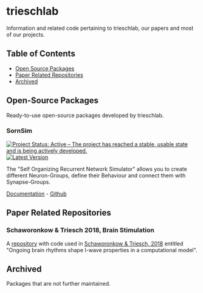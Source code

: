 # trieschlab

Information and related code pertaining to trieschlab, our papers and most of our projects.

## Table of Contents

- [Open Source Packages](#open-source-packages)
- [Paper Related Repositories](#paper-related-repositories)
- [Archived](#archived)

## Open-Source Packages

Ready-to-use open-source packages developed by trieschlab. 

### SornSim
[![Project Status: Active – The project has reached a stable, usable state and is being actively developed.](http://www.repostatus.org/badges/latest/active.svg)](http://www.repostatus.org/#active)
[![Latest Version](https://img.shields.io/badge/pypi-v0.1.0-blue)](https://pypi.org/project/SORNSim/)

The "Self Organizing Recurrent Network Simulator" allows you to create different Neuron-Groups, define their Behaviour and connect them with Synapse-Groups.

[Documentation](https://readthedocs.org/projects/self-organizing-recurrent-network-simulator/) - [Github](https://github.com/trieschlab/SORNSim)

## Paper Related Repositories

### Schaworonkow & Triesch 2018, Brain Stimulation

A [repository](https://github.com/trieschlab/tms_model) with code used in [Schaworonkow & Triesch, 2018](https://doi.org/10.1016/j.brs.2018.03.010) entitled "Ongoing brain rhythms shape I-wave properties in a computational model".

## Archived
Packages that are not further maintained.
